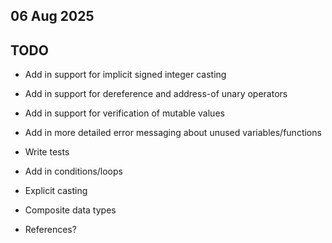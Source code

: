 ## 06 Aug 2025


## TODO

- Add in support for implicit signed integer casting
- Add in support for dereference and address-of unary operators
- Add in support for verification of mutable values
- Add in more detailed error messaging about unused variables/functions
- Write tests
- Add in conditions/loops
- Explicit casting

- Composite data types
- References?
